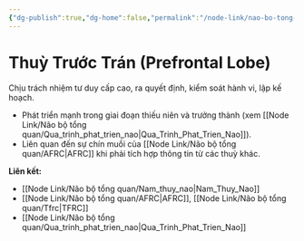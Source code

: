 ```yaml
---
{"dg-publish":true,"dg-home":false,"permalink":"/node-link/nao-bo-tong-quan/thuy-truoc-tran/","dgPassFrontmatter":true,"noteIcon":"","created":"2025-01-01T22:47:22.493+07:00","updated":"2025-01-01T22:50:01.145+07:00"}
---
```


# Thuỳ Trước Trán (Prefrontal Lobe)

Chịu trách nhiệm tư duy cấp cao, ra quyết định, kiểm soát hành vi, lập kế hoạch.

- Phát triển mạnh trong giai đoạn thiếu niên và trưởng thành (xem [[Node Link/Não bộ tổng quan/Qua_trinh_phat_trien_nao\|Qua_Trinh_Phat_Trien_Nao]]).
- Liên quan đến sự chín muồi của [[Node Link/Não bộ tổng quan/AFRC\|AFRC]] khi phải tích hợp thông tin từ các thuỳ khác.

**Liên kết:**
- [[Node Link/Não bộ tổng quan/Nam_thuy_nao\|Nam_Thuy_Nao]]
- [[Node Link/Não bộ tổng quan/AFRC\|AFRC]], [[Node Link/Não bộ tổng quan/Tfrc\|TFRC]]
- [[Node Link/Não bộ tổng quan/Qua_trinh_phat_trien_nao\|Qua_Trinh_Phat_Trien_Nao]]